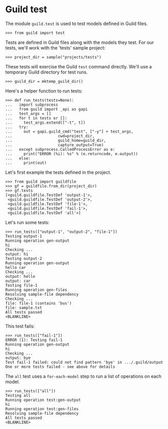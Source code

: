 # Guild test

The module `guild.test` is used to test models defined in Guild files.

    >>> from guild import test

Tests are defined in Guild files along with the models they test. For
our tests, we'll work with the 'tests' sample project:

    >>> project_dir = sample("projects/tests")

These tests will exercise the Guild `test` command directly. We'll use
a temporary Guild directory for test runs.

    >>> guild_dir = mktemp_guild_dir()

Here's a helper function to run tests:

    >>> def run_tests(tests=None):
    ...   import subprocess
    ...   from guild import _api as gapi
    ...   test_args = []
    ...   for t in tests or []:
    ...     test_args.extend(["-t", t])
    ...   try:
    ...     out = gapi.guild_cmd("test", ["-y"] + test_args,
    ...                    cwd=project_dir,
    ...                    guild_home=guild_dir,
    ...                    capture_output=True)
    ...   except subprocess.CalledProcessError as e:
    ...     print("ERROR (%i): %s" % (e.returncode, e.output))
    ...   else:
    ...     print(out)

Let's first example the tests defined in the project.

    >>> from guild import guildfile
    >>> gf = guildfile.from_dir(project_dir)
    >>> gf.tests
    [<guild.guildfile.TestDef 'output-1'>,
     <guild.guildfile.TestDef 'output-2'>,
     <guild.guildfile.TestDef 'file-1'>,
     <guild.guildfile.TestDef 'fail-1'>,
     <guild.guildfile.TestDef 'all'>]

Let's run some tests:

    >>> run_tests(["output-1", "output-2", "file-1"])
    Testing output-1
    Running operation gen-output
    hi
    Checking ...
    output: hi
    Testing output-2
    Running operation gen-output
    hello car
    Checking ...
    output: hello
    output: car
    Testing file-1
    Running operation gen-files
    Resolving sample-file dependency
    Checking ...
    file: file-1 (contains 'bus')
    file: sample.txt
    All tests passed
    <BLANKLINE>

This test fails:

    >>> run_tests(["fail-1"])
    ERROR (1): Testing fail-1
    Running operation gen-output
    hi
    Checking ...
    output: bye
    Test fail-1 failed: could not find pattern 'bye' in .../.guild/output
    One or more tests failed - see above for details

The `all` test uses a `for-each-model` step to run a list of
operations on each model.

    >>> run_tests(["all"])
    Testing all
    Running operation test:gen-output
    hi
    Running operation test:gen-files
    Resolving sample-file dependency
    All tests passed
    <BLANKLINE>
